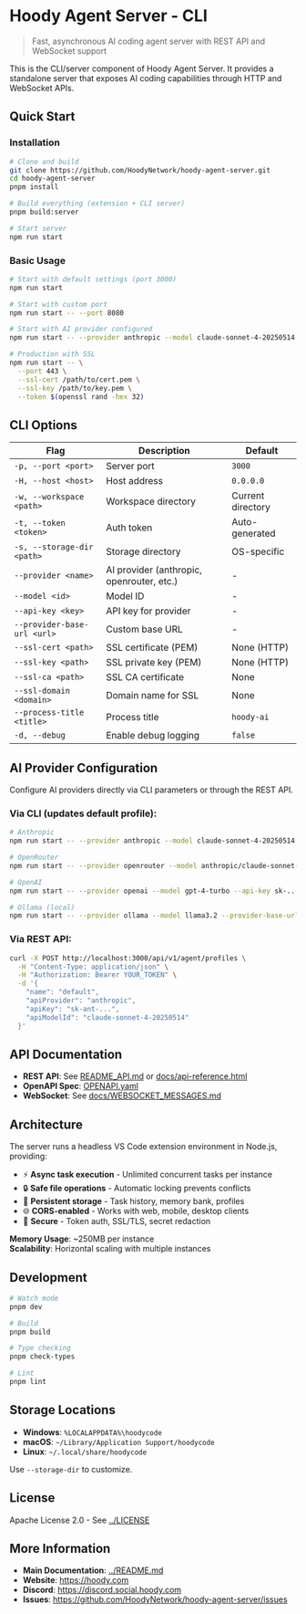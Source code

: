 # Hoody Agent Server - CLI

> Fast, asynchronous AI coding agent server with REST API and WebSocket support

This is the CLI/server component of Hoody Agent Server. It provides a standalone server that exposes AI coding capabilities through HTTP and WebSocket APIs.

## Quick Start

### Installation

```bash
# Clone and build
git clone https://github.com/HoodyNetwork/hoody-agent-server.git
cd hoody-agent-server
pnpm install

# Build everything (extension + CLI server)
pnpm build:server

# Start server
npm run start
```

### Basic Usage

```bash
# Start with default settings (port 3000)
npm run start

# Start with custom port
npm run start -- --port 8080

# Start with AI provider configured
npm run start -- --provider anthropic --model claude-sonnet-4-20250514 --api-key sk-ant-...

# Production with SSL
npm run start -- \
  --port 443 \
  --ssl-cert /path/to/cert.pem \
  --ssl-key /path/to/key.pem \
  --token $(openssl rand -hex 32)
```

## CLI Options

| Flag | Description | Default |
|------|-------------|---------|
| `-p, --port <port>` | Server port | `3000` |
| `-H, --host <host>` | Host address | `0.0.0.0` |
| `-w, --workspace <path>` | Workspace directory | Current directory |
| `-t, --token <token>` | Auth token | Auto-generated |
| `-s, --storage-dir <path>` | Storage directory | OS-specific |
| `--provider <name>` | AI provider (anthropic, openrouter, etc.) | - |
| `--model <id>` | Model ID | - |
| `--api-key <key>` | API key for provider | - |
| `--provider-base-url <url>` | Custom base URL | - |
| `--ssl-cert <path>` | SSL certificate (PEM) | None (HTTP) |
| `--ssl-key <path>` | SSL private key (PEM) | None (HTTP) |
| `--ssl-ca <path>` | SSL CA certificate | None |
| `--ssl-domain <domain>` | Domain name for SSL | None |
| `--process-title <title>` | Process title | `hoody-ai` |
| `-d, --debug` | Enable debug logging | `false` |

## AI Provider Configuration

Configure AI providers directly via CLI parameters or through the REST API.

### Via CLI (updates default profile):

```bash
# Anthropic
npm run start -- --provider anthropic --model claude-sonnet-4-20250514 --api-key sk-ant-...

# OpenRouter
npm run start -- --provider openrouter --model anthropic/claude-sonnet-4 --api-key sk-or-v1-...

# OpenAI
npm run start -- --provider openai --model gpt-4-turbo --api-key sk-...

# Ollama (local)
npm run start -- --provider ollama --model llama3.2 --provider-base-url http://localhost:11434
```

### Via REST API:

```bash
curl -X POST http://localhost:3000/api/v1/agent/profiles \
  -H "Content-Type: application/json" \
  -H "Authorization: Bearer YOUR_TOKEN" \
  -d '{
    "name": "default",
    "apiProvider": "anthropic",
    "apiKey": "sk-ant-...",
    "apiModelId": "claude-sonnet-4-20250514"
  }'
```

## API Documentation

- **REST API**: See [README_API.md](../README_API.md) or [docs/api-reference.html](../docs/api-reference.html)
- **OpenAPI Spec**: [OPENAPI.yaml](../OPENAPI.yaml)
- **WebSocket**: See [docs/WEBSOCKET_MESSAGES.md](../docs/WEBSOCKET_MESSAGES.md)

## Architecture

The server runs a headless VS Code extension environment in Node.js, providing:

- ⚡ **Async task execution** - Unlimited concurrent tasks per instance
- 🔒 **Safe file operations** - Automatic locking prevents conflicts
- 💾 **Persistent storage** - Task history, memory bank, profiles
- 🌐 **CORS-enabled** - Works with web, mobile, desktop clients
- 🔐 **Secure** - Token auth, SSL/TLS, secret redaction

**Memory Usage**: ~250MB per instance  
**Scalability**: Horizontal scaling with multiple instances

## Development

```bash
# Watch mode
pnpm dev

# Build
pnpm build

# Type checking
pnpm check-types

# Lint
pnpm lint
```

## Storage Locations

- **Windows**: `%LOCALAPPDATA%\hoodycode`
- **macOS**: `~/Library/Application Support/hoodycode`
- **Linux**: `~/.local/share/hoodycode`

Use `--storage-dir` to customize.

## License

Apache License 2.0 - See [../LICENSE](../LICENSE)

## More Information

- **Main Documentation**: [../README.md](../README.md)
- **Website**: https://hoody.com
- **Discord**: https://discord.social.hoody.com
- **Issues**: https://github.com/HoodyNetwork/hoody-agent-server/issues